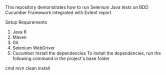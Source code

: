 This repository demonstrates how to run Selenium Java tests on BDD Cucumber Framework integrated with Extent report

Setup
Requirements
  1. Java 8
  2. Maven
  3. Git
  4. Selenium WebDriver
  5. Cucumber
Install the dependencies
To install the dependencies, run the following command in the project's base folder

cmd mvn clean install
